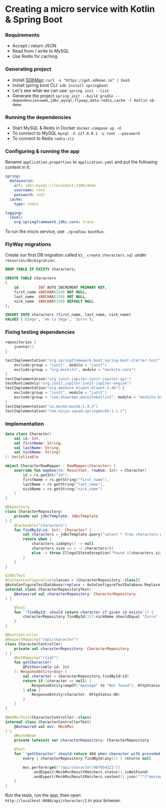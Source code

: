 # Creating a micro service with Kotlin & Spring Boot

### Requirements

* Accept / return JSON
* Read from / write to MySQL
* Use Redis for caching

### Generating project

* Install [SDKMan](https://sdkman.io/): `curl -s "https://get.sdkman.io" | bash`
* Install spring boot CLI: `sdk install springboot`
* Let's see what we can use: `spring init --list`
* Generate the project `spring init --build gradle --dependencies=web,jdbc,mysql,flyway,data-redis,cache -l kotlin sb-demo`

### Running the dependencies

* Start MySQL & Redis in Docker  `docker-compose up -d`
* To connect to MySQL `mysql -h 127.0.0.1 -u root --password`
* To connect to Redis `redis-cli`

### Configuring & running the app

Rename `application.properties` to `application.yaml` and put the following content in it:
 
```yaml
spring:
  datasource:
    url: jdbc:mysql://localhost:3306/demo
    username: root
    password: root
  cache:
    type: redis

logging:
  level:
    org.springframework.jdbc.core: trace
```

To run the micro service, use `./gradlew bootRun`.

### FlyWay migrations

Create our first DB migration called `V1__create_characters.sql` under `resources/db/migration`:

```sql
DROP TABLE IF EXISTS characters;

CREATE TABLE characters
(
    id         INT AUTO_INCREMENT PRIMARY KEY,
    first_name VARCHAR(250) NOT NULL,
    last_name  VARCHAR(250) NOT NULL,
    nick_name  VARCHAR(250) DEFAULT NULL
);

INSERT INTO characters (first_name, last_name, nick_name)
VALUES ('Diego', 'de la Vega', 'Zorro');
```

### Fixing testing dependencies

```kotlin
repositories {
	jcenter()
}
```

```kotlin
testImplementation("org.springframework.boot:spring-boot-starter-test") {
    exclude(group = "junit", module = "junit")
    exclude(group = "org.mockito", module = "mockito-core")
}
testImplementation("org.junit.jupiter:junit-jupiter-api")
testRuntimeOnly("org.junit.jupiter:junit-jupiter-engine")
testImplementation("org.amshove.kluent:kluent:1.48") {
    exclude(group = "junit", module = "junit")
    exclude(group = "com.nhaarman.mockitokotlin2", module = "mockito-kotlin")
}
testImplementation("io.mockk:mockk:1.9.3")
testImplementation("com.ninja-squad:springmockk:1.1.2")
```

### Implementation

```kotlin
data class Character(
    val id: Int,
    val firstName: String,
    val lastName: String,
    val nickName: String?
): Serializable
```

```kotlin
object CharacterRowMapper : RowMapper<Character> {
    override fun mapRow(rs: ResultSet, rowNum: Int) = Character(
        id = rs.getInt("id"),
        firstName = rs.getString("first_name"),
        lastName = rs.getString("last_name"),
        nickName = rs.getString("nick_name")
    )
}
```

```kotlin
@Repository
class CharacterRepository(
    private val jdbcTemplate: JdbcTemplate
) {
    @Cacheable("characters")
    fun findById(id: Int): Character? {
        val characters = jdbcTemplate.query("select * from characters where id = ?", arrayOf(id), CharacterRowMapper)
        return when {
            characters.isEmpty() -> null
            characters.size == 1 -> characters[0]
            else -> throw IllegalStateException("Found ${characters.size} characters for #$id")
        }
    }
}
```

```kotlin
@JdbcTest
@ContextConfiguration(classes = [CharacterRepository::class])
@AutoConfigureTestDatabase(replace = AutoConfigureTestDatabase.Replace.NONE)
internal class CharacterRepositoryTest(
    @Autowired val characterRepository: CharacterRepository
) {

    @Test
    fun `'findById' should return character if given id exists`() {
        characterRepository.findById(1)?.nickName shouldEqual "Zorro"
    }
}
```

```kotlin
@RestController
@RequestMapping("/api/character")
class CharacterController(
    private val characterRepository: CharacterRepository
) {
    @GetMapping("/{id}")
    fun getCharacter(
        @PathVariable id: Int
    ): ResponseEntity<Any> {
        val character = characterRepository.findById(id)
        return if (character == null) {
            ResponseEntity(mapOf("message" to "Not found"), HttpStatus.NOT_FOUND)
        } else {
            ResponseEntity(character, HttpStatus.OK)
        }
    }
}
```

```kotlin
@WebMvcTest(CharacterController::class)
internal class CharacterControllerTest(
    @Autowired val mvc: MockMvc
) {
    @MockkBean
    private lateinit var characterRepository: CharacterRepository

    @Test
    fun `'getCharacter' should return 404 when character with provided id can't be found`() {
        every { characterRepository.findById(any()) } returns null

        mvc.perform(get("/api/character/987654321"))
            .andExpect(MockMvcResultMatchers.status().isNotFound)
            .andExpect(MockMvcResultMatchers.content().json("""{"message":"Not found"}"""))
    }
}
```

Run the tests, run the app, then open `http://localhost:8080/api/character/1` in your browser.
